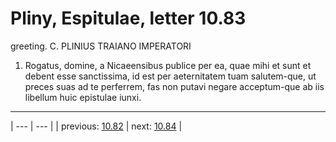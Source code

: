 # Pliny, Espitulae, letter 10.83

greeting. C. PLINIUS TRAIANO IMPERATORI



1. Rogatus, domine, a Nicaeensibus publice per ea, quae mihi et sunt et debent esse sanctissima, id est per aeternitatem tuam salutem-que, ut preces suas ad te perferrem, fas non putavi negare acceptum-que ab iis libellum huic epistulae iunxi.



---

| --- | --- |
| previous: [10.82](../10.82/) | next: [10.84](../10.84/) |